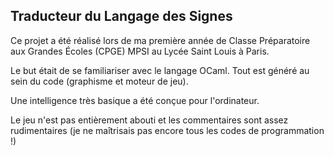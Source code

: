 ## Traducteur du Langage des Signes

Ce projet a été réalisé lors de ma première année de Classe Préparatoire aux Grandes Écoles (CPGE) MPSI au Lycée Saint Louis à Paris.

Le but était de se familiariser avec le langage OCaml. Tout est généré au sein du code (graphisme et moteur de jeu). 

Une intelligence très basique a été conçue pour l'ordinateur. 

Le jeu n'est pas entièrement abouti et les commentaires sont assez rudimentaires (je ne maîtrisais pas encore tous les codes de programmation !)

